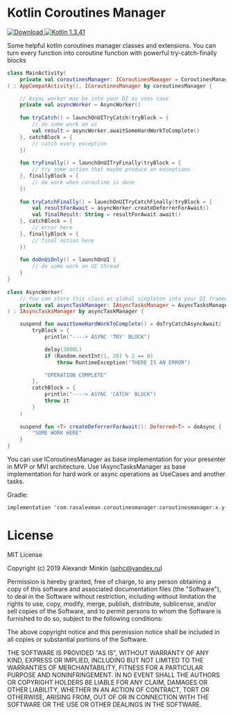 # Kotlin Coroutines Manager
[ ![Download](https://api.bintray.com/packages/sphc/KotlinCoroutinesManager/coroutinesmanager/images/download.svg?version=1.1.2) ](https://bintray.com/sphc/KotlinCoroutinesManager/coroutinesmanager/1.1.2/link)[![Kotlin 1.3.41](https://img.shields.io/badge/Kotlin-1.3.41-blue.svg)](http://kotlinlang.org)

Some helpful kotlin coroutines manager classes and extensions. You can turn every function into coroutine function with powerful try-catch-finally blocks

```kotlin
class MainActivity(
    private val coroutinesManager: ICoroutinesManager = CoroutinesManager()
) : AppCompatActivity(), ICoroutinesManager by coroutinesManager {

    // Async worker may be into your DI as uses case
    private val asyncWorker = AsyncWorker()
    
    fun tryCatch() = launchOnUITryCatch(tryBlock = {
        // do some work on ui
        val result = asyncWorker.awaitSomeHardWorkToComplete()
    }, catchBlock = {
        // catch every exception
    })
    
    fun tryFinally() = launchOnUITryFinally(tryBlock = {
        // try some action that maybe produce an exceptions
    }, finallyBlock = {
        // do work when coroutine is done
    })
    
    fun tryCatchFinally() = launchOnUITryCatchFinally(tryBlock = {
        val resultForAwait = asyncWorker.createDeferrerForAwait()
        val finalResult: String = resultForAwait.await()    
    }, catchBlock = {
        // error here
    }, finallyBlock = {
        // final action here
    })
    
    fun doOnUiOnly() = launchOnUI { 
        // do some work on UI thread
    }   
}
    
class AsyncWorker(
    // You can store this class as global singleton into your DI framework
    private val asyncTaskManager: IAsyncTasksManager = AsyncTasksManager()
) : IAsyncTasksManager by asyncTaskManager {

    suspend fun awaitSomeHardWorkToComplete() = doTryCatchAsyncAwait(
        tryBlock = {
            println("----> ASYNC 'TRY' BLOCK")

            delay(3000L)
            if (Random.nextInt(1, 20) % 2 == 0)
                throw RuntimeException("THERE IS AN ERROR")

            "OPERATION COMPLETE"
        },
        catchBlock = {
            println("----> ASYNC 'CATCH' BLOCK")
            throw it
        }
    )
    
    suspend fun <T> createDeferrerForAwait(): Deferred<T> = doAsync {
        "SOME WORK HERE"
    }
}
```

You can use ICoroutinesManager as base implementation for your presenter in MVP or MVI architecture. Use IAsyncTasksManager as base implementation for hard work or async operations as UseCases and another tasks. 

Gradle: 
```kotlin
implementation 'com.rasalexman.coroutinesmanager:coroutinesmanager:x.y.z'
```

# License

MIT License

Copyright (c) 2019 Alexandr Minkin (sphc@yandex.ru)

Permission is hereby granted, free of charge, to any person obtaining a copy
of this software and associated documentation files (the "Software"), to deal
in the Software without restriction, including without limitation the rights
to use, copy, modify, merge, publish, distribute, sublicense, and/or sell
copies of the Software, and to permit persons to whom the Software is
furnished to do so, subject to the following conditions:

The above copyright notice and this permission notice shall be included in all
copies or substantial portions of the Software.

THE SOFTWARE IS PROVIDED "AS IS", WITHOUT WARRANTY OF ANY KIND, EXPRESS OR
IMPLIED, INCLUDING BUT NOT LIMITED TO THE WARRANTIES OF MERCHANTABILITY,
FITNESS FOR A PARTICULAR PURPOSE AND NONINFRINGEMENT. IN NO EVENT SHALL THE
AUTHORS OR COPYRIGHT HOLDERS BE LIABLE FOR ANY CLAIM, DAMAGES OR OTHER
LIABILITY, WHETHER IN AN ACTION OF CONTRACT, TORT OR OTHERWISE, ARISING FROM,
OUT OF OR IN CONNECTION WITH THE SOFTWARE OR THE USE OR OTHER DEALINGS IN THE
SOFTWARE.
